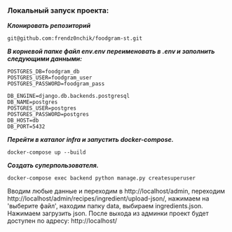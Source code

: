 ### Локальный запуск проекта:

**_Клонировать репозиторий_**
```
git@github.com:frendz0nchik/foodgram-st.git
```

**_В корневой папке файл env.env переименовать в .env и заполнить следующими данными:_**
```
POSTGRES_DB=foodgram_db
POSTGRES_USER=foodgram_user
POSTGRES_PASSWORD=foodgram_pass

DB_ENGINE=django.db.backends.postgresql
DB_NAME=postgres
POSTGRES_USER=postgres
POSTGRES_PASSWORD=postgres
DB_HOST=db
DB_PORT=5432
```

**_Перейти в каталог infra и запустить docker-compose._**
```
docker-compose up --build
```

**_Создать суперпользователя._**
```
docker-compose exec backend python manage.py createsuperuser
```
Вводим любые  данные и переходим в http://localhost/admin, переходим http://localhost/admin/recipes/ingredient/upload-json/, нажимаем на 'выберите файл', находим папку data, выбираем ingredients.json. Нажимаем загрузить json. После выхода из админки проект будет доступен по адресу: http://localhost/
